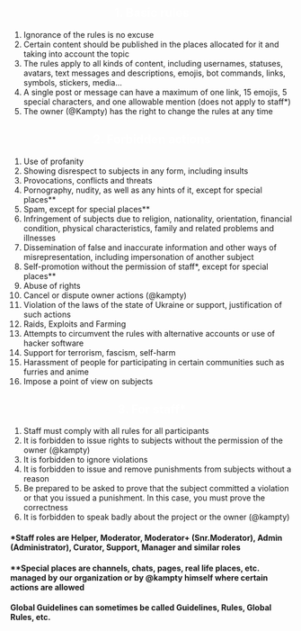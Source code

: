 <!--- Part 1 -->
<h2 style="text-align: center;"><span style="color: #ffffff;">1. Basic rules</span></h2>
<ol>
 	<li>Ignorance of the rules is no excuse</li>
 	<li>Certain content should be published in the places allocated for it and taking into account the topic</li>
 	<li>The rules apply to all kinds of content, including usernames, statuses, avatars, text messages and descriptions, emojis, bot commands, links, symbols, stickers, media...</li>
 	<li>A single post or message can have a maximum of one link, 15 emojis, 5 special characters, and one allowable mention (does not apply to staff*)</li>
 	<li>The owner (@Kampty) has the right to change the rules at any time</li>
</ol>
<!--- Part 2 -->
<h2 style="text-align: center;"><span style="color: #ffffff;">2. Forbidden actions</span></h2>
<ol>
 	<li>Use of profanity</li>
 	<li>Showing disrespect to subjects in any form, including insults</li>
 	<li>Provocations, conflicts and threats</li>
 	<li>Pornography, nudity, as well as any hints of it, except for special places**</li>
 	<li>Spam, except for special places**</li>
 	<li>Infringement of subjects due to religion, nationality, orientation, financial condition, physical characteristics, family and related problems and illnesses</li>
 	<li>Dissemination of false and inaccurate information and other ways of misrepresentation, including impersonation of another subject</li>
 	<li>Self-promotion without the permission of staff*, except for special places**</li>
 	<li>Abuse of rights</li>
 	<li>Cancel or dispute owner actions (@kampty)</li>
 	<li>Violation of the laws of the state of Ukraine or support, justification of such actions</li>
 	<li>Raids, Exploits and Farming</li>
 	<li>Attempts to circumvent the rules with alternative accounts or use of hacker software</li>
 	<li>Support for terrorism, fascism, self-harm</li>
 	<li>Harassment of people for participating in certain communities such as furries and anime</li>
 	<li>Impose a point of view on subjects</li>
</ol>
<!--- Part 3 -->
<h2 style="text-align: center;"><span style="color: #ffffff;">3. For staff*</span></h2>
<ol>
 	<li>Staff must comply with all rules for all participants</li>
 	<li>It is forbidden to issue rights to subjects without the permission of the owner (@kampty)</li>
 	<li>It is forbidden to ignore violations</li>
 	<li>It is forbidden to issue and remove punishments from subjects without a reason</li>
 	<li>Be prepared to be asked to prove that the subject committed a violation or that you issued a punishment. In this case, you must prove the correctness</li>
 	<li>It is forbidden to speak badly about the project or the owner (@kampty)</li>
</ol>
<h4>*Staff roles are Helper, Moderator, Moderator+ (Snr.Moderator), Admin (Administrator), Curator, Support, Manager and similar roles</h4>
<h4>**Special places are channels, chats, pages, real life places, etc. managed by our organization or by @kampty himself where certain actions are allowed</h4>
<h4>Global Guidelines can sometimes be called Guidelines, Rules, Global Rules, etc.</h4>
